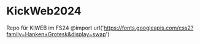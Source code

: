 # KickWeb2024
Repo für KIWEB im FS24
@import url('https://fonts.googleapis.com/css2?family=Hanken+Grotesk&display=swap')
